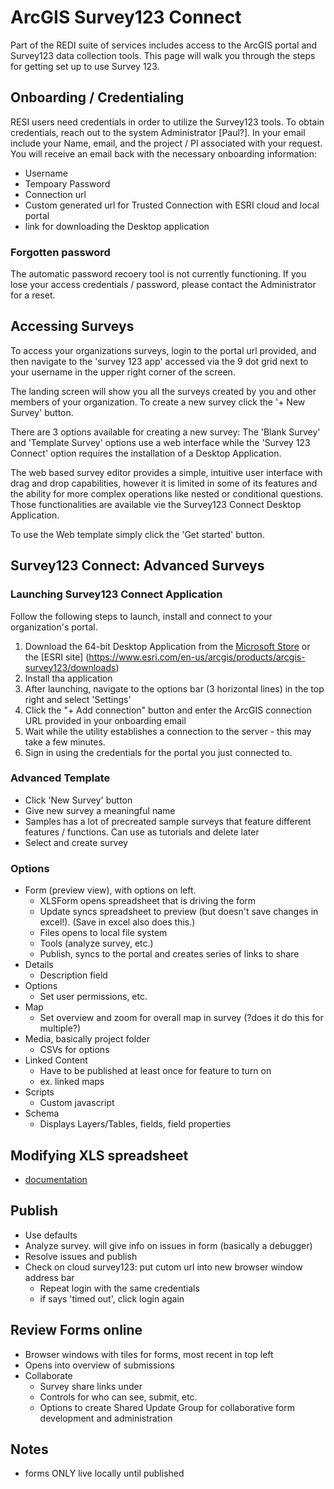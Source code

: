 # ArcGIS Survey123 Connect

Part of the REDI suite of services includes access to the ArcGIS portal and Survey123 data collection tools.  This page will walk you through the steps for getting set up to use Survey 123.

## Onboarding / Credentialing
RESI users need credentials in order to utilize the Survey123 tools. To obtain credentials, reach out to the system Administrator [Paul?].  In your email include your Name, email, and the project / PI associated with your request. You will receive an email back with the necessary onboarding information:
- Username
- Tempoary Password
- Connection url
- Custom generated url for Trusted Connection with ESRI cloud and local portal
- link for downloading the Desktop application

### Forgotten password
The automatic password recoery tool is not currently functioning.  If you lose your access credentials / password, please contact the Administrator for a reset.

## Accessing Surveys 
To access your organizations surveys, login to the portal url provided, and then navigate to the 'survey 123 app' accessed via the 9 dot grid next to your username in the upper right corner of the screen. 

The landing screen will show you all the surveys created by you and other members of your organization.  To create a new survey click the '+ New Survey' button.

There are 3 options available for creating a new survey: The 'Blank Survey' and 'Template Survey' options use a web interface while the 'Survey 123 Connect' option requires the installation of a Desktop Application.  

The web based survey editor provides a simple, intuitive user interface with drag and drop capabilities, however it is limited in some of its features and the ability for more complex operations like nested or conditional questions. Those functionalities are available vie the Survey123 Connect Desktop Application.

To use the Web template simply click the 'Get started' button.

## Survey123 Connect: Advanced Surveys
### Launching Survey123 Connect Application
Follow the following steps to launch, install and connect to your organization's portal.
1. Download the 64-bit Desktop Application from the [Microsoft Store](https://apps.microsoft.com/detail/9pmst5c0dlst?rtc=1&hl=en-us&gl=US) or the [ESRI site] (https://www.esri.com/en-us/arcgis/products/arcgis-survey123/downloads)
2. Install tha application
3. After launching, navigate to the options bar (3 horizontal lines) in the top right and select 'Settings' 
4. Click the "+ Add connection" button and enter the ArcGIS connection URL provided in your onboarding email
5. Wait while the utility establishes a connection to the server - this may take a few minutes.
6. Sign in using the credentials for the portal you just connected to. 


### Advanced Template 
- Click 'New Survey' button
- Give new survey a meaningful name
- Samples has a lot of precreated sample surveys that feature different features / functions.  Can use as tutorials and delete later
- Select and create survey

### Options
- Form (preview view), with options on left.
    - XLSForm opens spreadsheet that is driving the form
    - Update syncs spreadsheet to preview (but doesn't save changes in excel!). (Save in excel also does this.)
    - Files opens to local file system
    - Tools (analyze survey, etc.)
    - Publish, syncs to the portal and creates series of links to share
- Details
    - Description field
- Options
    - Set user permissions, etc.
- Map
    - Set overview and zoom for overall map in survey (?does it do this for multiple?)
- Media, basically project folder
    - CSVs for options
- Linked Content
    - Have to be published at least once for feature to turn on
    - ex. linked maps
- Scripts
    - Custom javascript
- Schema
    - Displays Layers/Tables, fields, field properties 

## Modifying XLS spreadsheet
- [documentation](https://doc.arcgis.com/en/survey123/desktop/create-surveys/xlsformessentials.htm)


## Publish
- Use defaults
- Analyze survey.  will give info on issues in form (basically a debugger)
- Resolve issues and publish
- Check on cloud survey123: put cutom url into new browser window address bar 
    - Repeat login with the same credentials
    - if says 'timed out', click login again

## Review Forms online
- Browser windows with tiles for forms, most recent in top left
- Opens into overview of submissions
- Collaborate
    - Survey share links under 
    - Controls for who can see, submit, etc.
    - Options to create Shared Update Group for collaborative form development and administration 

## Notes
- forms ONLY live locally until published